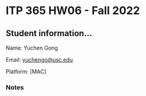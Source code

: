 # ITP 365 HW06 - Fall 2022 #

## Student information... ##
Name: Yuchen Gong

Email: yuchengo@usc.edu

Platform: [MAC]

### Notes ###
